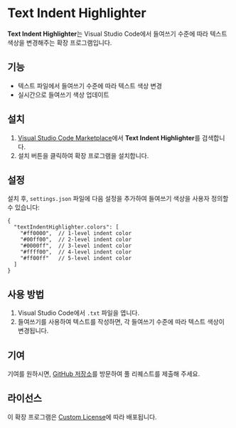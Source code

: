 # Text Indent Highlighter

**Text Indent Highlighter**는 Visual Studio Code에서 들여쓰기 수준에 따라 텍스트 색상을 변경해주는 확장 프로그램입니다.

## 기능

- 텍스트 파일에서 들여쓰기 수준에 따라 텍스트 색상 변경
- 실시간으로 들여쓰기 색상 업데이트

## 설치

1. [Visual Studio Code Marketplace](https://marketplace.visualstudio.com/)에서 **Text Indent Highlighter**를 검색합니다.
2. 설치 버튼을 클릭하여 확장 프로그램을 설치합니다.

## 설정

설치 후, `settings.json` 파일에 다음 설정을 추가하여 들여쓰기 색상을 사용자 정의할 수 있습니다:

```
{
  "textIndentHighlighter.colors": [
    "#ff0000",  // 1-level indent color
    "#00ff00",  // 2-level indent color
    "#0000ff",  // 3-level indent color
    "#ffff00",  // 4-level indent color
    "#ff00ff"   // 5-level indent color
  ]
}
```

## 사용 방법

1. Visual Studio Code에서 `.txt` 파일을 엽니다.
2. 들여쓰기를 사용하여 텍스트를 작성하면, 각 들여쓰기 수준에 따라 텍스트 색상이 변경됩니다.

## 기여

기여를 원하시면, [GitHub 저장소](https://github.com/compaq01101/text-indent-highlighter)를 방문하여 풀 리퀘스트를 제출해 주세요.

## 라이선스

이 확장 프로그램은 [Custom License](LICENSE)에 따라 배포됩니다.
